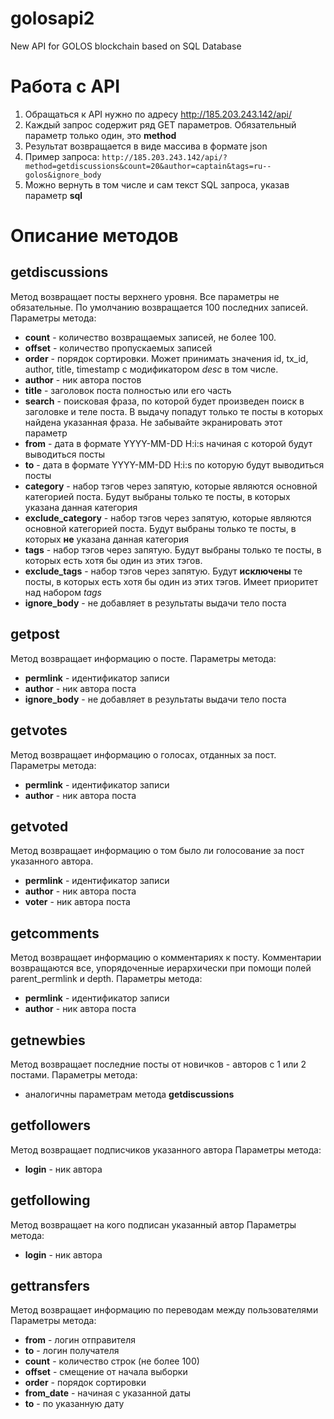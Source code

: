 # golosapi2
New API for GOLOS blockchain based on SQL Database

# Работа с API

1. Обращаться к API нужно по адресу http://185.203.243.142/api/
2. Каждый запрос содержит ряд GET параметров. Обязательный параметр только один, это **method**
3. Результат возвращается в виде массива в формате json
4. Пример запроса:
    `http://185.203.243.142/api/?method=getdiscussions&count=20&author=captain&tags=ru--golos&ignore_body`
5. Можно вернуть в том числе и сам текст SQL запроса, указав параметр **sql**

# Описание методов
## getdiscussions
Метод возвращает посты верхнего уровня. Все параметры не обязательные. По умолчанию возвращается 100 последних записей.
Параметры метода:
- **count** - количество возвращаемых записей, не более 100. 
- **offset** - количество пропускаемых записей
- **order** - порядок сортировки. Может принимать значения id, tx_id, author, title, timestamp с модификатором *desc* в том числе.
- **author** - ник автора постов
- **title** - заголовок поста полностью или его часть
- **search** - поисковая фраза, по которой будет произведен поиск в заголовке и теле поста. В выдачу попадут только те посты в которых найдена указанная фраза. Не забывайте экранировать этот параметр
- **from** - дата в формате YYYY-MM-DD H:i:s начиная с которой будут выводиться посты
- **to** - дата в формате YYYY-MM-DD H:i:s по которую будут выводиться посты
- **category** - набор тэгов через запятую, которые являются основной категорией поста. Будут выбраны только те посты, в которых указана данная категория
- **exclude_category** - набор тэгов через запятую, которые являются основной категорией поста. Будут выбраны только те посты, в которых **не** указана данная категория
- **tags** - набор тэгов через запятую. Будут выбраны только те посты, в которых есть хотя бы один из этих тэгов. 
- **exclude_tags** - набор тэгов через запятую. Будут **исключены** те посты, в которых есть хотя бы один из этих тэгов. Имеет приоритет над набором *tags*
- **ignore_body** - не добавляет в результаты выдачи тело поста

## getpost
Метод возвращает информацию о посте. 
Параметры метода: 
- **permlink** - идентификатор записи
- **author** - ник автора поста
- **ignore_body** - не добавляет в результаты выдачи тело поста

## getvotes
Метод возвращает информацию о голосах, отданных за пост.
Параметры метода: 
- **permlink** - идентификатор записи
- **author** - ник автора поста

## getvoted
Метод возвращает информацию о том было ли голосование за пост указанного автора.
- **permlink** - идентификатор записи
- **author** - ник автора поста
- **voter** - ник автора поста

## getcomments
Метод возвращает информацию о комментариях к посту. Комментарии возвращаются все, упорядоченные иерархически при помощи полей parent_permlink и depth.
Параметры метода: 
- **permlink** - идентификатор записи
- **author** - ник автора поста

## getnewbies
Метод возвращает последние посты от новичков - авторов с 1 или 2 постами.
Параметры метода: 
- аналогичны параметрам метода **getdiscussions**

## getfollowers
Метод возвращает подписчиков указанного автора
Параметры метода: 
- **login** - ник автора 

## getfollowing
Метод возвращает на кого подписан указанный автор
Параметры метода: 
- **login** - ник автора 

## gettransfers
Метод возвращает информацию по переводам между пользователями
Параметры метода:
- **from** - логин отправителя
- **to** - логин получателя
- **count** - количество строк (не более 100)
- **offset** - смещение от начала выборки
- **order** - порядок сортировки
- **from_date** - начиная с указанной даты
- **to** - по указанную дату
